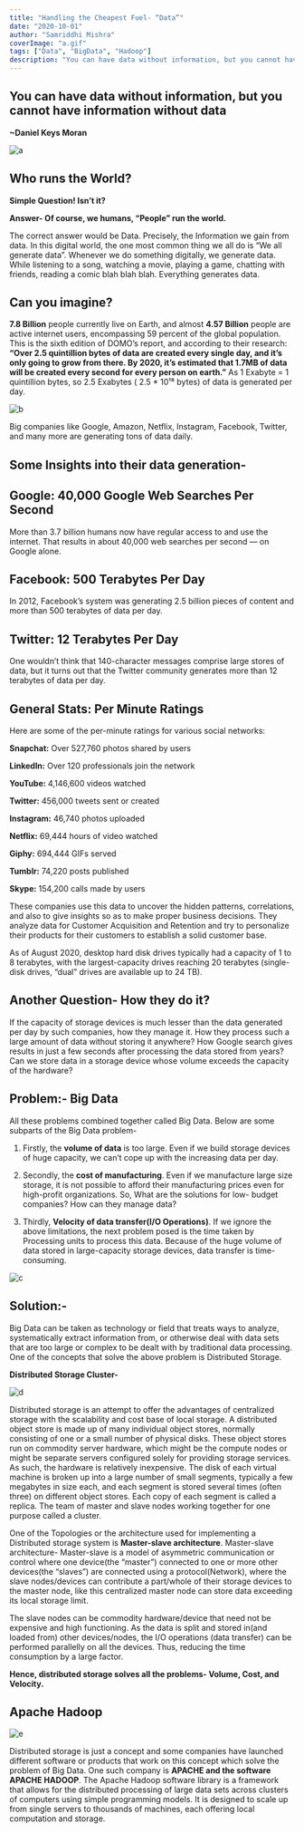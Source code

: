 ```yaml
---
title: "Handling the Cheapest Fuel- “Data”"
date: "2020-10-01"
author: "Samriddhi Mishra"
coverImage: "a.gif"
tags: ["Data", "BigData", "Hadoop"]
description: "You can have data without information, but you cannot have information without data. Large amount of data generated per data, the issues in handling. How the big companies manage and analyze huge amount of data?"
---
```


## You can have data without information, but you cannot have information without data

 **~Daniel Keys Moran**
 
![a](a.gif)

## Who runs the World?
**Simple Question! Isn’t it?**

**Answer- Of course, we humans, “People” run the world.**

The correct answer would be Data. Precisely, the Information we gain from data. In this digital world, the one most common thing we all do is
“We all generate data”. Whenever we do something digitally, we generate data. While listening to a song, watching a movie, playing a game, chatting with friends, reading a comic blah blah blah. Everything generates data.
## Can you imagine?

**7.8 Billion** people currently live on Earth, and almost **4.57 Billion** people are active internet users, encompassing 59 percent of the global population.
This is the sixth edition of DOMO’s report, and according to their research:
**“Over 2.5 quintillion bytes of data are created every single day, and it’s only going to grow from there. By 2020, it’s estimated that 1.7MB of data will be created every second for every person on earth.”**
As 1 Exabyte = 1 quintillion bytes, so 2.5 Exabytes ( 2.5 * 10¹⁸ bytes) of data is generated per day.

![b](b.png)

Big companies like Google, Amazon, Netflix, Instagram, Facebook, Twitter, and many more are generating tons of data daily.

## Some Insights into their data generation-
## Google: 40,000 Google Web Searches Per Second
More than 3.7 billion humans now have regular access to and use the internet. That results in about 40,000 web searches per second — on Google alone.

## Facebook: 500 Terabytes Per Day
In 2012, Facebook’s system was generating 2.5 billion pieces of content and more than 500 terabytes of data per day.

## Twitter: 12 Terabytes Per Day
One wouldn’t think that 140-character messages comprise large stores of data, but it turns out that the Twitter community generates more than 12 terabytes of data per day.

## General Stats: Per Minute Ratings
Here are some of the per-minute ratings for various social networks:

**Snapchat:** Over 527,760 photos shared by users

**LinkedIn:** Over 120 professionals join the network

**YouTube:** 4,146,600 videos watched

**Twitter:** 456,000 tweets sent or created

**Instagram:** 46,740 photos uploaded

**Netflix:** 69,444 hours of video watched

**Giphy:** 694,444 GIFs served

**Tumblr:** 74,220 posts published

**Skype:** 154,200 calls made by users

These companies use this data to uncover the hidden patterns, correlations, and also to give insights so as to make proper business decisions. They analyze data for Customer Acquisition and Retention and try to personalize their products for their customers to establish a solid customer base.

As of August 2020, desktop hard disk drives typically had a capacity of 1 to 8 terabytes, with the largest-capacity drives reaching 20 terabytes (single-disk drives, “dual” drives are available up to 24 TB).

## Another Question- How they do it?
If the capacity of storage devices is much lesser than the data generated per day by such companies, how they manage it. How they process such a large amount of data without storing it anywhere? How Google search gives results in just a few seconds after processing the data stored from years? Can we store data in a storage device whose volume exceeds the capacity of the hardware?

## Problem:- Big Data
All these problems combined together called Big Data. Below are some subparts of the Big Data problem-
1) Firstly, the **volume of data** is too large. Even if we build storage devices of huge capacity, we can’t cope up with the increasing data per day.

2) Secondly, the **cost of manufacturing**. Even if we manufacture large size storage, it is not possible to afford their manufacturing prices even for high-profit organizations. So, What are the solutions for low- budget companies? How can they manage data?

3) Thirdly, **Velocity of data transfer(I/O Operations)**. If we ignore the above limitations, the next problem posed is the time taken by Processing units to process this data. Because of the huge volume of data stored in large-capacity storage devices, data transfer is time-consuming.

![c](c.png)

## Solution:-

Big Data can be taken as technology or field that treats ways to analyze, systematically extract information from, or otherwise deal with data sets that are too large or complex to be dealt with by traditional data processing.
One of the concepts that solve the above problem is Distributed Storage.

**Distributed Storage Cluster-**

![d](d.png)

Distributed storage is an attempt to offer the advantages of centralized storage with the scalability and cost base of local storage. A distributed object store is made up of many individual object stores, normally consisting of one or a small number of physical disks. These object stores run on commodity server hardware, which might be the compute nodes or might be separate servers configured solely for providing storage services. As such, the hardware is relatively inexpensive. The disk of each virtual machine is broken up into a large number of small segments, typically a few megabytes in size each, and each segment is stored several times (often three) on different object stores. Each copy of each segment is called a replica. The team of master and slave nodes working together for one purpose called a cluster.

One of the Topologies or the architecture used for implementing a Distributed storage system is **Master-slave architecture**.
Master-slave architecture- Master-slave is a model of asymmetric communication or control where one device(the “master”) connected to one or more other devices(the “slaves”) are connected using a protocol(Network), where the slave nodes/devices can contribute a part/whole of their storage devices to the master node, like this centralized master node can store data exceeding its local storage limit.

The slave nodes can be commodity hardware/device that need not be expensive and high functioning.
As the data is split and stored in(and loaded from) other devices/nodes, the I/O operations (data transfer) can be performed parallelly on all the devices. Thus, reducing the time consumption by a large factor.

**Hence, distributed storage solves all the problems- Volume, Cost, and Velocity.**

## Apache Hadoop
![e](e.png)

Distributed storage is just a concept and some companies have launched different software or products that work on this concept which solve the problem of Big Data. One such company is **APACHE and the software APACHE HADOOP**.
The Apache Hadoop software library is a framework that allows for the distributed processing of large data sets across clusters of computers using simple programming models. It is designed to scale up from single servers to thousands of machines, each offering local computation and storage.

